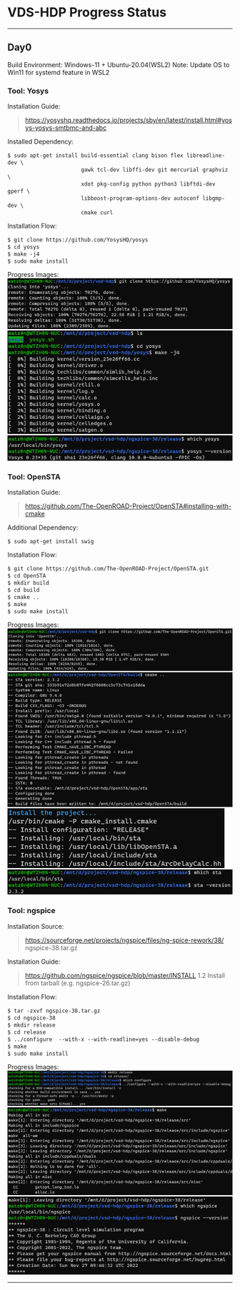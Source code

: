 
# VDS-HDP Progress Status

------

## Day0

Build Environment: Windows-11 + Ubuntu-20.04(WSL2)
Note: Update OS to Win11 for systemd feature in WSL2

### Tool: Yosys

Installation Guide:
> https://yosyshq.readthedocs.io/projects/sby/en/latest/install.html#yosys-yosys-smtbmc-and-abc

Installed Dependency:
```
$ sudo apt-get install build-essential clang bison flex libreadline-dev \
                       gawk tcl-dev libffi-dev git mercurial graphviz   \
                       xdot pkg-config python python3 libftdi-dev gperf \
                       libboost-program-options-dev autoconf libgmp-dev \
                       cmake curl
```
Installation Flow:
```
$ git clone https://github.com/YosysHQ/yosys
$ cd yosys
$ make -j4
$ sudo make install
```

Progress Images:
![t1y1](images/day0-tool1-yosys1.png)
![t1y2](images/day0-tool1-yosys2.png)
![t1y3](images/day0-tool1-yosys3.png)

### Tool: OpenSTA

Installation Guide:
> https://github.com/The-OpenROAD-Project/OpenSTA#installing-with-cmake

Additional Dependency:
```
$ sudo apt-get install swig
```
Installation Flow:
```
$ git clone https://github.com/The-OpenROAD-Project/OpenSTA.git
$ cd OpenSTA
$ mkdir build
$ cd build
$ cmake ..
$ make
$ sudo make install
```

Progress Images:
![t2y1](images/day0-tool2-opensta1.png)
![t2y2](images/day0-tool2-opensta2.png)
![t2y3](images/day0-tool2-opensta3.png)
![t2y4](images/day0-tool2-opensta4.png)

### Tool: ngspice

Installation Source:
> https://sourceforge.net/projects/ngspice/files/ng-spice-rework/38/
> ngspice-38.tar.gz

Installation Guide:
> https://github.com/ngspice/ngspice/blob/master/INSTALL
> 1.2 Install from tarball (e.g. ngspice-26.tar.gz)

Installation Flow:
```
$ tar -zxvf ngspice-38.tar.gz
$ cd ngspice-38
$ mkdir release
$ cd release
$ ../configure  --with-x --with-readline=yes --disable-debug
$ make
$ sudo make install
```

Progress Images:
![t3y1](images/day0-tool3-ngspice1.png)
![t3y2](images/day0-tool3-ngspice2.png)
![t3y3](images/day0-tool3-ngspice3.png)

------
